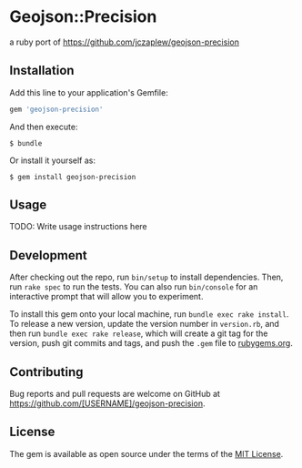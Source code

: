 # Geojson::Precision

a ruby port of https://github.com/jczaplew/geojson-precision

## Installation

Add this line to your application's Gemfile:

```ruby
gem 'geojson-precision'
```

And then execute:

    $ bundle

Or install it yourself as:

    $ gem install geojson-precision

## Usage

TODO: Write usage instructions here

## Development

After checking out the repo, run `bin/setup` to install dependencies. Then, run `rake spec` to run the tests. You can also run `bin/console` for an interactive prompt that will allow you to experiment.

To install this gem onto your local machine, run `bundle exec rake install`. To release a new version, update the version number in `version.rb`, and then run `bundle exec rake release`, which will create a git tag for the version, push git commits and tags, and push the `.gem` file to [rubygems.org](https://rubygems.org).

## Contributing

Bug reports and pull requests are welcome on GitHub at https://github.com/[USERNAME]/geojson-precision.


## License

The gem is available as open source under the terms of the [MIT License](http://opensource.org/licenses/MIT).

